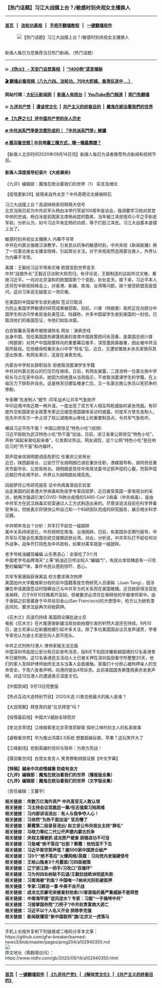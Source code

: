 ### 【热门话题】习江大战摆上台？/敏感时刻央视女主播换人
------------------------

#### [首页](https://github.com/gfw-breaker/banned-news3/blob/master/README.md) &nbsp;&nbsp;|&nbsp;&nbsp; [法轮功真相](https://github.com/begood0513/basic/blob/master/README.md)  &nbsp;&nbsp;|&nbsp;&nbsp; [手把手翻墙教程](https://github.com/gfw-breaker/guides/wiki)  &nbsp;&nbsp;|&nbsp;&nbsp; [一键翻墙软件](https://github.com/gfw-breaker/nogfw/blob/master/README.md)  



<div><div class="featured_image">
 <figure>
  <img alt="【热门话题】习江大战摆上台？/敏感时刻央视女主播换人" src="https://i.ntdtv.com/assets/uploads/2020/06/45-1-1-800x450.jpg"/>
 </figure><br/>
 <span class="caption">
  新唐人每日为您推荐当日热门新闻。（热门话题）
 </span>
</div>
</div><hr/>

#### 💥 [《伪火》 - 天安门自焚真相 ](http://141.164.51.119:10000/videos/blog/weihuo.html)&nbsp; |&nbsp; [“1400例”谎言揭秘  ](http://141.164.51.119:10000/videos/blog/jiexi1400.html)

#### [ 🎬  翻墙必看视频（八九六四、法轮功、709大抓捕、香港反送中 ...）](https://github.com/gfw-breaker/links/blob/master/banned.md)

#### 网站代理：[大纪元新闻网](http://167.172.10.89:10080/gb/) &nbsp;|&nbsp; [新唐人电视台](http://167.172.10.89:8808/gb/)  &nbsp;|&nbsp; [YouTube热门频道](http://158.247.203.241/youtube.html) &nbsp;|&nbsp; [网门免翻墙](http://158.247.203.241:11000/show.aspx?name=ogHome)

#### 💥 [九评共产党](http://141.164.51.119:10000/videos/res/jiuping/)&nbsp; |&nbsp; [漫谈党文化](http://141.164.51.119:10000/videos/res/mtdwh/)&nbsp; |&nbsp; [共产主义的终极目的](http://141.164.51.119:10000/videos/res/zjmd/)&nbsp; |&nbsp; [魔鬼在統治著我們的世界](http://141.164.51.119:10000/videos/res/TheSpecter/)  

#### [ 🔥  【九評之七】评中国共产党的杀人历史](http://141.164.51.119:10000/videos/news/../res/jiuping/index.html)

#### [ 🔥  中共派系鬥爭是怎麼形成的｜「中共派系鬥爭」解讀](http://141.164.51.119:10000/videos/news/don02.html)

#### [ 🔥  薇羽看世間 | 中共垮臺三種方式，哪一種最靠譜？](http://141.164.51.119:10000/videos/news/weiyu01.html)

<div><div class="post_content" itemprop="articleBody">
 <p>
  【新唐人北京时间2020年09月14日讯】新唐人每日为读者推荐热点新闻和视频节目。
 </p>
 <h4>
  <strong>
   <ok href="https://www.ntdtv.com/gb/2020/08/06/a102912474.html" rel="noopener" target="_blank">
    新唐人深度报导纪录片《大疫袭来》
   </ok>
  </strong>
 </h4>
 <p>
  <ok href="https://www.ntdtv.com/gb/2018/07/12/a1382574.html" rel="noopener" target="_blank">
   《九评》编辑部：魔鬼在统治着我们的世界（1） 前言及绪论
  </ok>
 </p>
 <p>
  <ok href="https://www.ntdtv.com/gb/2020/09/02/a102931621.html" rel="noopener" target="_blank">
   【疫情更新28】疫情来自外太空？中共奇葩论文嫁祸陨石
  </ok>
 </p>
 <p>
  <ok href="https://www.ntdtv.com/gb/2020/09/14/a102940164.html" rel="noopener" target="_blank">
   习江大战摆上台？高调悼杨家将释两大信号
  </ok>
  <br/>
  北京当局日前为中共前军头杨白冰举行冥诞100周年座谈会，强调要学习他对其党中央的忠诚。杨白冰是前国家主席杨尚昆的胞弟，当年被江泽民借邓小平之手削走军权。分析认为，如今习近平肯定杨的功绩，等于打脸江泽民。习江大战基本是摆上台了。
 </p>
 <p>
  <ok href="https://www.ntdtv.com/gb/2020/09/14/a102940194.html" rel="noopener" target="_blank">
   敏感时刻央视女主播换人 内幕不寻常
  </ok>
  <br/>
  中共在内蒙古强推汉语教学，引发民众抗争的敏感时刻，中共央视《新闻联播》换了一位蒙古族女主播宝晓峰，引起舆论关注。对于央视突然选用蒙古族人，外界认为内幕不寻常。
 </p>
 <p>
  <ok href="https://www.ntdtv.com/gb/2020/09/14/a102940207.html" rel="noopener" target="_blank">
   美媒：王毅给习近平带来灾难 欧盟变脸世界变天
  </ok>
  <br/>
  中共“战狼外长”王毅近日访欧大败而归。有评论说，王毅制造的这起外交灾难，重挫习近平。一向对北京温和的欧盟国家个个变脸，处处变天。接下来，习近平本人还将在中欧视频峰会上，对香港、新疆、南海、台湾等问题，挨个接受欧盟高层盘问，这对习来说无疑是又一场灾难。
 </p>
 <p>
  <ok href="https://www.ntdtv.com/gb/2020/09/14/a102940089.html" rel="noopener" target="_blank">
   在美国的中国留学生收到通知 签证已取消
  </ok>
  <br/>
  为防止美国学界敏感的研究成果被窃取，目前，川普（特朗普）政府正在向部分中国学生和访问学者拒发赴美签证。陆媒称，许多中国留学生收到美国的一封信，已取消他们的美国签证，令他们如坠冰窟。
 </p>
 <p>
  <ok href="https://www.ntdtv.com/gb/2020/09/14/a102940151.html" rel="noopener" target="_blank">
   白宫智囊余茂春传被族谱除名 网友：演表忠戏
  </ok>
  <br/>
  出身中国、现任美国国务卿蓬佩奥的首席中国政策顾问余茂春，是美国总统川普（特朗普）对共产中国政策转向的重要幕后推手，深受蓬佩奥器重，因此被中共当局所敌视。在他被母校重庆永川中学“除名”后，近日，又遭安徽故乡余氏家族将其逐出族谱，有网友表示，这是在演表忠戏。
 </p>
 <p>
  <ok href="https://www.ntdtv.com/gb/2020/09/14/a102940125.html" rel="noopener" target="_blank">
   内蒙古中学校长辞职自杀 拒绝取消罢课学生学籍
  </ok>
  <br/>
  中共对内蒙古民众的打压仍在继续。日前，有网友披露，二连浩特一位蒙古族中学校长乌兰在家中自杀。她因为拒绝遵从当局指示，不肯取消罢课学生的学籍，在上级压力下辞职并自杀。这是继苏日娜坠楼身亡后，又一名蒙古族公务员以死抗争的惨剧。
 </p>
 <p>
  <ok href="https://www.ntdtv.com/gb/2020/09/13/a102939939.html" rel="noopener" target="_blank">
   专家曝“先发制人”细节 :印军战术让共军气急败坏
  </ok>
  <br/>
  中印边境冲突近期一再升温，一度出现了双方军人相互鸣枪威胁的紧张场面。有印度外交和国家安全政策专家近日接受德国媒体采访时披露，印度军方曾先发制人，抢先中共军方一步占领了班公湖南岸山脊线上的重要制高点，令共军气急败坏。
 </p>
 <p>
  <ok href="https://www.ntdtv.com/gb/2020/09/14/a102940082.html" rel="noopener" target="_blank">
   嘲讽习近平热干面？ 中国公厕惊见“特色小吃”(视频)
  </ok>
  <br/>
  习近平刚刚为武汉特色小吃“热干面”加油，日前，浙江省某公厕惊见“特色小吃”，声称“闻起来臭吃起来香”，引发舆论热议。网友调侃，这个公厕“特色小吃”是在响应习的“热干面”和内循环。
 </p>
 <p>
  <ok href="https://www.ntdtv.com/gb/2020/09/14/a102940211.html" rel="noopener" target="_blank">
   郭声琨亲信胡明朗调高危职位 任重庆公安局长
  </ok>
  <br/>
  近日，陕西副省长、公安厅厅长胡明朗已调任重庆任职，港媒报导称，胡将担任重庆市副市长、公安局局长。胡明朗是现任中央政法委书记郭声琨的心腹，而郭声琨近期已传处境不妙，外界认为胡明朗处境高危。
 </p>
 <p>
  <ok href="https://www.ntdtv.com/gb/2020/09/13/a102939927.html" rel="noopener" target="_blank">
   阎丽梦将公布研究报告 证中共病毒源自实验室
  </ok>
  <br/>
  出走美国的前香港大学病毒和免疫学专家阎丽梦，近日接受英国一家电视台的采访，她再次强调引发COVID-19肺炎疫情的SARS-CoV-2病毒（中共病毒），是由中共军方在武汉病毒实验室通过人工方式制造出来的。尽管该说法目前在科学界备受争议，但她表示将很快公布自己和一个科研团队完成的研究报告，展示相关科学证据。
 </p>
 <p>
  <ok href="https://www.ntdtv.com/gb/2020/09/14/a102940122.html" rel="noopener" target="_blank">
   中共明年攻台？分析：共军打不起仗一碰就碎
  </ok>
  <br/>
  美中关系持续恶化，中共频频在南海、台海挑衅。日前，有美国杂志期刊报导，中共军队可能会在美国总统交接期武统台湾。对此，分析说，中共军队打不起任何对外战争，战争开打将危及中共政权，如果对美军就是一碰就碎。
 </p>
 <p>
  <ok href="https://www.ntdtv.com/gb/2020/09/14/a102940163.html" rel="noopener" target="_blank">
   老字号蚝油罐现蝙蝠 山东男恶心：全家吃了3个月
  </ok>
  <br/>
  中国老字号品牌海天“上等”蚝油近日传出陷入“蝙蝠门”，有民众发现桶底有一只完整的蝙蝠尸体，事件令民众感到惊吓、恶心。
 </p>
 <p>
  <ok href="https://www.ntdtv.com/gb/2020/09/13/a102939972.html" rel="noopener" target="_blank">
   共军专家唐娟获保离监 检方要求再次拘押
  </ok>
  <br/>
  美国加州大学戴维斯分校的前中国籍客座生物研究人员唐娟（Juan Tang），因涉嫌在申请美国签证时隐瞒自己与中共军方的关系而在美国被捕。近日她获得法官批准保释，已于9月10日晚离开监狱，但被要求必须住在保释他的华裔律师家中。由于唐娟之前曾藏身于中共驻旧金山(San Francisco)的大使馆中，检方认为她有潜逃风险，要求法庭再次将她羁押。
 </p>
 <p>
  <ok href="https://www.ntdtv.com/gb/2020/09/13/a102939935.html" rel="noopener" target="_blank">
   《花木兰》风波仍持续 美国舆论痛批迪士尼
  </ok>
  <br/>
  电影《花木兰》在片尾感谢新疆当局协助拍摄引发的轩然大波还在持续。9月10日，迪士尼承认在新疆拍摄引起许多关注。除了多位美国国会议员发声谴责，学者专家也认为迪士尼是在向人民币低头。
 </p>
 <p>
  <ok href="https://www.ntdtv.com/gb/2020/09/13/a102939889.html" rel="noopener" target="_blank">
   中共正式刑拘12港人 律师家属无法见面
  </ok>
  <br/>
  中国深圳市盐田公安分局日前发布消息，指8月下旬因涉嫌偷越国境的12名香港青年已被刑拘。这12名香港民主活动人士已被关押在深圳盐田看守所整整20天，他们的家人及辩护律师始终无法与当事人会面接触。家属们十分担心被拘押亲人的生命安全，于周六发表声明，向港府提出4项诉求。此前美国国务卿蓬佩奥亦发表声明，对这12位港人的遭遇表示深度关切。
 </p>
 <p>
  <ok href="https://www.ntdtv.com/gb/2020/09/14/a102940075.html" rel="noopener" target="_blank">
   【中国禁闻】9月13日完整版
  </ok>
 </p>
 <p>
  <ok href="https://www.ntdtv.com/gb/2020/09/14/a102940142.html" rel="noopener" target="_blank">
   【热点互动大选特别节目】2020大选 川普总统最大的敌人是谁？
  </ok>
 </p>
 <p>
  <ok href="https://www.ntdtv.com/gb/2020/09/14/a102940158.html" rel="noopener" target="_blank">
   【大选观察】拜登真的是“北京拜登”吗？
  </ok>
 </p>
 <p>
  <ok href="https://www.ntdtv.com/gb/2020/09/14/a102940114.html" rel="noopener" target="_blank">
   【役情最前线】中国大V威胁全球揽炒
  </ok>
 </p>
 <p>
  <ok href="https://www.ntdtv.com/gb/2020/09/13/a102939940.html" rel="noopener" target="_blank">
   【老北京茶馆】江峰做客老北京茶馆茶聊斋 探听江峰时刻主人的私家故事
  </ok>
 </p>
 <p>
  <ok href="https://www.ntdtv.com/gb/2020/09/13/a102939947.html" rel="noopener" target="_blank">
   【睿眼看世界】华为推出鸿蒙2.0系统 想要超越谷歌、苹果？这玩笑开大了
  </ok>
 </p>
 <p>
  <ok href="https://www.ntdtv.com/gb/2020/09/13/a102939950.html" rel="noopener" target="_blank">
   【江峰剧场】悲剧英雄的信仰与宿命：为南方而战！
  </ok>
 </p>
 <p>
  <ok href="https://www.ntdtv.com/gb/2020/09/14/a102940297.html" rel="noopener" target="_blank">
   【薇羽看世间】白宫女发言人 笑责穆勒销毁证据【中文字幕】
  </ok>
 </p>
 <p>
  <strong>
   <ok href="https://www.ntdtv.com/gb/2020/04/23/a102829962.html" rel="noopener" target="_blank">
    【特稿】越亲中共疫情越重 防疫有良方
   </ok>
  </strong>
  <br/>
  <strong>
   <ok href="https://www.ntdtv.com/gb/2019/02/15/a102512426.html" rel="noopener" target="_blank">
    《九评》编辑部：魔鬼在统治着我们的世界（播报版全集）
   </ok>
  </strong>
  <br/>
  <strong>
   <ok href=" https://www.ntdtv.com/gb/2018/06/08/a1378888.html" rel="noopener" target="_blank">
    《九评》编辑部：魔鬼在统治着我们的世界（文字版全集）
   </ok>
  </strong>
 </p>
 <p>
  （责任编辑：王馨宇）
 </p>
 <p>
  <strong>
   相关链接：
   <ok href="https://www.ntdtv.com/gb/2020/09/13/a102939815.html" rel="noopener" target="_blank">
    传数万亿海外资产 中共高官无人敢认领
   </ok>
  </strong>
  <br/>
  <strong>
   相关链接：
   <ok href="https://www.ntdtv.com/gb/2020/09/12/a102939093.html" rel="noopener" target="_blank">
    习主持会议现尴尬一幕/任志强案习陷两难
   </ok>
  </strong>
  <br/>
  <strong>
   相关链接：
   <ok href="https://www.ntdtv.com/gb/2020/09/11/a102938280.html" rel="noopener" target="_blank">
    习内部讲话流出：有人与我争夺人心！
   </ok>
  </strong>
  <br/>
  <strong>
   相关链接：
   <ok href="https://www.ntdtv.com/gb/2020/09/10/a102937501.html" rel="noopener" target="_blank">
    习突然“为热干面加油” 官员懵了
   </ok>
  </strong>
  <br/>
  <strong>
   相关链接：
   <ok href="https://www.ntdtv.com/gb/2020/09/09/a102936654.html" rel="noopener" target="_blank">
    蔡霞第二段录音流出/ 赵立坚公布央视女主持“罪名”
   </ok>
  </strong>
  <br/>
  <strong>
   相关链接：
   <ok href="https://www.ntdtv.com/gb/2020/09/08/a102936052.html" rel="noopener" target="_blank">
    马晓力等红二代公开声援内蒙古抗争
   </ok>
  </strong>
  <br/>
  <strong>
   相关链接：
   <ok href="https://www.ntdtv.com/gb/2020/09/07/a102935362.html" rel="noopener" target="_blank">
    央视主播被抓 成龙房产被查 胡锡进功不可没
   </ok>
  </strong>
  <br/>
  <strong>
   相关链接：
   <ok href="https://www.ntdtv.com/gb/2020/09/06/a102934800.html" rel="noopener" target="_blank">
    习急喊“绝不答应”壮胆？蔡霞：他怕混不下去
   </ok>
  </strong>
  <br/>
  <strong>
   相关链接：
   <ok href="https://www.ntdtv.com/gb/2020/09/05/a102934241.html" rel="noopener" target="_blank">
    习近平架空郭声琨？逾500家中国房企破产
   </ok>
  </strong>
  <br/>
  <strong>
   相关链接：
   <ok href="https://www.ntdtv.com/gb/2020/09/04/a102933494.html" rel="noopener" target="_blank">
    习5个“绝不答应”火爆网络/英媒：习向党内发强硬信号
   </ok>
  </strong>
  <br/>
  <strong>
   相关链接：
   <ok href="https://www.ntdtv.com/gb/2020/09/03/a102932837.html" rel="noopener" target="_blank">
    王岐山隐身3个月露面/习四面被围
   </ok>
  </strong>
  <br/>
  <strong>
   相关链接：
   <ok href="https://www.ntdtv.com/gb/2020/09/02/a102931945.html" rel="noopener" target="_blank">
    辽宁浙江换一把手/习改口“双循环”
   </ok>
  </strong>
  <br/>
  <strong>
   相关链接：
   <ok href="https://www.ntdtv.com/gb/2020/09/01/a102931147.html" rel="noopener" target="_blank">
    习为何四处树敌不后退/王毅拉拢欧洲彻底失败
   </ok>
  </strong>
  <br/>
  <strong>
   相关链接：
   <ok href="https://www.ntdtv.com/gb/2020/08/31/a102930330.html" rel="noopener" target="_blank">
    习南海被“钓鱼”/ 中国唯一7纳米光刻机被抵押
   </ok>
  </strong>
  <br/>
  <strong>
   相关链接：
   <ok href="https://www.ntdtv.com/gb/2020/08/30/a102929783.html" rel="noopener" target="_blank">
    专家:习顾忌一事 中美不会开战
   </ok>
  </strong>
  <br/>
  <strong>
   相关链接：
   <ok href="https://www.ntdtv.com/gb/2020/08/29/a102929152.html" rel="noopener" target="_blank">
    成龙北京豪宅突被查封拍卖/川普面临的最严重威胁不是拜登
   </ok>
  </strong>
  <br/>
  <strong>
   相关链接：
   <ok href="https://www.ntdtv.com/gb/2020/08/28/a102928261.html" rel="noopener" target="_blank">
    中南海罕提“逆风逆水”/ 专家：习能“一手搞垮中共”
   </ok>
  </strong>
  <br/>
  <strong>
   相关链接：
   <ok href="https://www.ntdtv.com/gb/2020/08/27/a102927509.html" rel="noopener" target="_blank">
    习接掌国务院“刀把子”/中共权贵富商大逃亡
   </ok>
  </strong>
  <br/>
  <strong>
   相关链接：
   <ok href="https://www.ntdtv.com/gb/2020/08/26/a102926695.html" rel="noopener" target="_blank">
    习近平以个人名义开会 排除李克强
   </ok>
  </strong>
  <br/>
  <strong>
   相关链接：
   <ok href="https://www.ntdtv.com/gb/2020/08/25/a102925951.html" rel="noopener" target="_blank">
    新闻联播现“新中国联邦”旗/北京又一虎落马
   </ok>
  </strong>
 </p>
 <div class="single_ad">
 </div>
</div>
</div>
<hr/>
手机上长按并复制下列链接或二维码分享本文章：<br/>
https://github.com/gfw-breaker/banned-news3/blob/master/pages/prog204/a102940350.md <br/>
<a href='https://github.com/gfw-breaker/banned-news3/blob/master/pages/prog204/a102940350.md'><img src='https://github.com/gfw-breaker/banned-news3/blob/master/pages/prog204/a102940350.md.png'/></a> <br/>
原文地址（需翻墙访问）：https://www.ntdtv.com/gb/2020/09/14/a102940350.html


------------------------
#### [首页](https://github.com/gfw-breaker/banned-news3/blob/master/README.md) &nbsp;|&nbsp; [一键翻墙软件](https://github.com/gfw-breaker/nogfw/blob/master/README.md) &nbsp;| [《九评共产党》](https://github.com/gfw-breaker/9ping.md/blob/master/README.md#九评之一评共产党是什么) | [《解体党文化》](https://github.com/gfw-breaker/jtdwh.md/blob/master/README.md) | [《共产主义的终极目的》](https://github.com/gfw-breaker/gczydzjmd.md/blob/master/README.md)


<img src='http://gfw-breaker.win/banned-news3/pages/prog204/a102940350.md' width='0px' height='0px'/>
